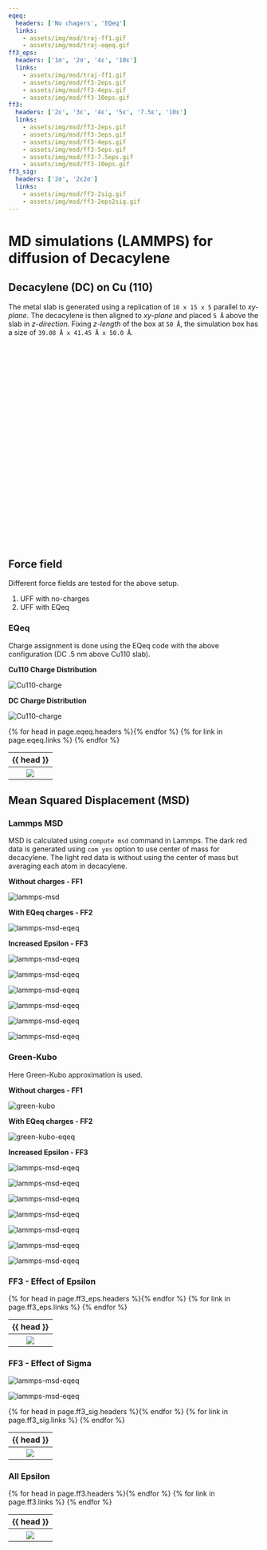 ```yaml
---
eqeq:
  headers: ['No chagers', 'EQeq']
  links:
    - assets/img/msd/traj-ff1.gif
    - assets/img/msd/traj-eqeq.gif
ff3_eps:
  headers: ['1σ', '2σ', '4ε', '10ε']
  links:
    - assets/img/msd/traj-ff1.gif
    - assets/img/msd/ff3-2eps.gif
    - assets/img/msd/ff3-4eps.gif
    - assets/img/msd/ff3-10eps.gif
ff3:
  headers: ['2ε', '3ε', '4ε', '5ε', '7.5ε', '10ε']
  links:
    - assets/img/msd/ff3-2eps.gif
    - assets/img/msd/ff3-3eps.gif
    - assets/img/msd/ff3-4eps.gif
    - assets/img/msd/ff3-5eps.gif
    - assets/img/msd/ff3-7.5eps.gif
    - assets/img/msd/ff3-10eps.gif
ff3_sig:
  headers: ['2σ', '2ε2σ']
  links:
    - assets/img/msd/ff3-2sig.gif
    - assets/img/msd/ff3-2eps2sig.gif
---
```

MD simulations (LAMMPS) for diffusion of Decacylene
===================================================

Decacylene (DC) on Cu (110)
----------------------

The metal slab is generated using a replication of `10 x 15 x 5` parallel to *xy-plane*.
The decacylene is then aligned to *xy-plane* and placed `5 Å` above the slab in *z-direction*.
Fixing *z-length* of the box at `50 Å`, the simulation box has a size of `39.08 Å x 41.45 Å x 50.0 Å`.

<script src="https://3Dmol.csb.pitt.edu/build/3Dmol-min.js"></script>

<div style="height: 400px; width: 600px;"
  class='viewer_3Dmoljs' data-datatype='xyz'
  data-backgroundcolor='0xffffff'
  data-href='assets/mol/DC_Cu110.xyz'
  data-style='stick'>
</div>

Force field
-----------
Different force fields are tested for the above setup.
1. UFF with no-charges
2. UFF with EQeq

### EQeq
Charge assignment is done using the EQeq code with the above configuration (DC .5 nm above Cu110 slab).

**Cu110 Charge Distribution**
<p><img src="assets/img/msd/Cu110-charge.png" alt="Cu110-charge"></p>

**DC Charge Distribution**
<p><img src="assets/img/msd/DC-charge.png" alt="Cu110-charge"></p>

<table>
  <tr>{% for head in page.eqeq.headers %}<th>{{ head }}</th>{% endfor %}</tr>
  <tr>
    {% for link in page.eqeq.links %}
      <th><a href="{{ link }}"><img src="{{ link }}"></a></th>
    {% endfor %}
  </tr>
</table>

Mean Squared Displacement (MSD)
-------------------------------

### Lammps MSD
MSD is calculated using `compute msd` command in Lammps.
The dark red data is generated using `com yes` option to use center of mass for decacylene. The light red data is without using the center of mass but averaging each atom in decacylene.

**Without charges - FF1**
<p><img src="assets/img/msd/lammps-msd.png" alt="lammps-msd"></p>


**With EQeq charges - FF2**
<p><img src="assets/img/msd/lammps-msd-eqeq.png" alt="lammps-msd-eqeq"></p>

**Increased Epsilon - FF3**
<p><img src="assets/img/msd/ff3-2eps.png" alt="lammps-msd-eqeq"></p>
<p><img src="assets/img/msd/ff3-3eps.png" alt="lammps-msd-eqeq"></p>
<p><img src="assets/img/msd/ff3-4eps.png" alt="lammps-msd-eqeq"></p>
<p><img src="assets/img/msd/ff3-5eps.png" alt="lammps-msd-eqeq"></p>
<p><img src="assets/img/msd/ff3-7.5eps.png" alt="lammps-msd-eqeq"></p>
<p><img src="assets/img/msd/ff3-10eps.png" alt="lammps-msd-eqeq"></p>


### Green-Kubo
Here Green-Kubo approximation is used.

**Without charges - FF1**
<p><img src="assets/img/msd/green-kubo.png" alt="green-kubo"></p>


**With EQeq charges - FF2**
<p><img src="assets/img/msd/green-kubo-eqeq.png" alt="green-kubo-eqeq"></p>

**Increased Epsilon - FF3**
<p><img src="assets/img/msd/gk-ff3-2eps.png" alt="lammps-msd-eqeq"></p>
<p><img src="assets/img/msd/gk-ff3-3eps.png" alt="lammps-msd-eqeq"></p>
<p><img src="assets/img/msd/gk-ff3-4eps.png" alt="lammps-msd-eqeq"></p>
<p><img src="assets/img/msd/gk-ff3-5eps.png" alt="lammps-msd-eqeq"></p>
<p><img src="assets/img/msd/gk-ff3-7.5eps.png" alt="lammps-msd-eqeq"></p>
<p><img src="assets/img/msd/gk-ff3-10eps.png" alt="lammps-msd-eqeq"></p>

<p><img src="assets/img/msd/gk-ff3-all.png" alt="lammps-msd-eqeq"></p>

### FF3 - Effect of Epsilon

<table>
  <tr>{% for head in page.ff3_eps.headers %}<th>{{ head }}</th>{% endfor %}</tr>
  <tr>
    {% for link in page.ff3_eps.links %}
      <th><a href="{{ link }}"><img src="{{ link }}"></a></th>
    {% endfor %}
  </tr>
</table>

### FF3 - Effect of Sigma

<p><img src="assets/img/msd/ff3-2sig.png" alt="lammps-msd-eqeq"></p>
<p><img src="assets/img/msd/ff3-2eps2sig.png" alt="lammps-msd-eqeq"></p>

<table>
  <tr>{% for head in page.ff3_sig.headers %}<th>{{ head }}</th>{% endfor %}</tr>
  <tr>
    {% for link in page.ff3_sig.links %}
      <th><a href="{{ link }}"><img src="{{ link }}"></a></th>
    {% endfor %}
  </tr>
</table>

### All Epsilon

<table>
  <tr>{% for head in page.ff3.headers %}<th>{{ head }}</th>{% endfor %}</tr>
  <tr>
    {% for link in page.ff3.links %}
      <th><a href="{{ link }}"><img src="{{ link }}"></a></th>
    {% endfor %}
  </tr>
</table>
